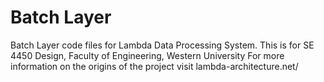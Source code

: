 # Batch Layer  
Batch Layer code files for Lambda Data Processing System. This is for SE 4450 Design, Faculty of Engineering, Western University
For more information on the origins of the project visit lambda-architecture.net/